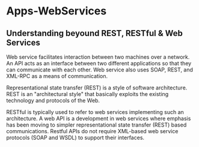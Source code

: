# Apps-WebServices 

## Understanding beyound REST, RESTful & Web Services

 Web service facilitates interaction between two machines over a network. An API acts as an interface between two different applications so that they can communicate with each other.
 Web service also uses SOAP, REST, and XML-RPC as a means of communication.
 
 Representational state transfer (REST) is a style of software architecture. REST is an "architectural style" that
 basically exploits the existing technology and protocols of the Web. 
 
 RESTful is typically used to refer to web services implementing such an architecture. A web API is a development in web services where emphasis has been moving to simpler representational state transfer (REST) based communications. 
 Restful APIs do not require XML-based web service protocols (SOAP and WSDL) to support their interfaces.
